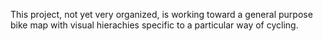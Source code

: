 This project, not yet very organized, is working toward a general purpose bike map with visual hierachies specific to a particular way of cycling. 
